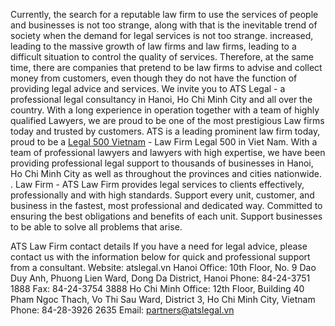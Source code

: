 Currently, the search for a reputable law firm to use the services of people and businesses is not too strange, along with that is the inevitable trend of society when the demand for legal services is not too strange. increased, leading to the massive growth of law firms and law firms, leading to a difficult situation to control the quality of services. 
Therefore, at the same time, there are companies that pretend to be law firms to advise and collect money from customers, even though they do not have the function of providing legal advice and services.
We invite you to ATS Legal - a professional legal consultancy in Hanoi, Ho Chi Minh City and all over the country. With a long experience in operation together with a team of highly qualified Lawyers, we are proud to be one of the most prestigious Law firms today and trusted by customers.
ATS is a leading prominent law firm today, proud to be a [Legal 500 Vietnam](https://atslegal.vn/ats-lawyers-the-legal-500-vietnam-top-ranked-firm/) - Law Firm Legal 500 in Viet Nam. 
With a team of professional lawyers and lawyers with high expertise, we have been providing professional legal support to thousands of businesses in Hanoi, Ho Chi Minh City as well as throughout the provinces and cities nationwide. .
Law Firm - ATS Law Firm provides legal services to clients effectively, professionally and with high standards. Support every unit, customer, and business in the fastest, most professional and dedicated way.
Committed to ensuring the best obligations and benefits of each unit. Support businesses to be able to solve all problems that arise.

ATS Law Firm contact details
If you have a need for legal advice, please contact us with the information below for quick and professional support from a consultant.
Website: atslegal.vn
Hanoi Office: 10th Floor, No. 9 Dao Duy Anh, Phuong Lien Ward, Dong Da District, Hanoi
Phone: 84-24-3751 1888
Fax: 84-24-3754 3888
Ho Chi Minh Office: 12th Floor, Building 40 Pham Ngoc Thach, Vo Thi Sau Ward, District 3, Ho Chi Minh City, Vietnam
Phone: 84-28-3926 2635
Email: partners@atslegal.vn


